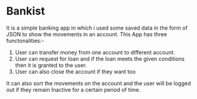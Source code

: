 # Bankist

It is a simple banking app in which i used some saved data in the form of JSON to show the movements in an account. 
This App has three functonalities:-

1. User can transfer money from one account to different account.
2. User can request for loan and if the loan meets the given conditions then it is granted to the user.
3. User can also close the account if they want too

It can also sort the movements on the account and the user will be logged out if they remain Inactive for a certain period of time.



